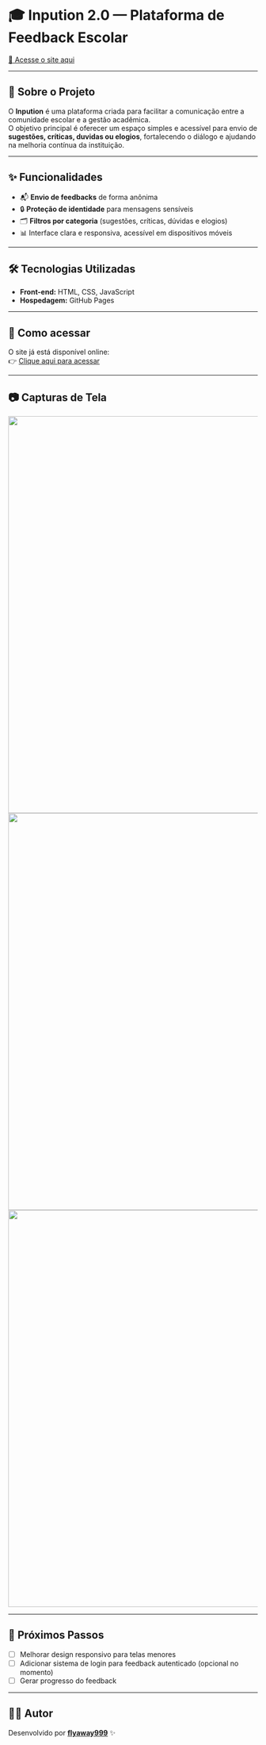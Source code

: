# 🎓 Inpution 2.0 — Plataforma de Feedback Escolar

[🔗 Acesse o site aqui](https://flyaway999.github.io/inpution2/home-page/index.html)

---

## 📌 Sobre o Projeto
O **Inpution** é uma plataforma criada para facilitar a comunicação entre a comunidade escolar e a gestão acadêmica.  
O objetivo principal é oferecer um espaço simples e acessível para envio de **sugestões, críticas, duvidas ou elogios**, fortalecendo o diálogo e ajudando na melhoria contínua da instituição.

---

## ✨ Funcionalidades
- 📬 **Envio de feedbacks** de forma anônima
- 🔒 **Proteção de identidade** para mensagens sensíveis  
- 🗂️ **Filtros por categoria** (sugestões, críticas, dúvidas e elogios)  
- 📊 Interface clara e responsiva, acessível em dispositivos móveis  

---

## 🛠️ Tecnologias Utilizadas
- **Front-end:** HTML, CSS, JavaScript  
- **Hospedagem:** GitHub Pages  

---

## 🚀 Como acessar
O site já está disponível online:  
👉 [Clique aqui para acessar](https://flyaway999.github.io/inpution2/home-page/index.html)

---

## 📷 Capturas de Tela

<img src="https://github.com/user-attachments/assets/cf9520f4-4430-4cd1-9f30-ddf41bddaed6" width="800" />
<img src="https://github.com/user-attachments/assets/31704b75-4c39-4431-b6b5-1339618d50f9" width="800" />
<img src="https://github.com/user-attachments/assets/18bfebb9-5d02-412f-8117-dfe8816e4538" width="800" />

---

## 📌 Próximos Passos
- [ ] Melhorar design responsivo para telas menores  
- [ ] Adicionar sistema de login para feedback autenticado (opcional no momento)  
- [ ] Gerar progresso do feedback

---

## 👨‍💻 Autor
Desenvolvido por **[flyaway999](https://github.com/flyaway999)** ✨
